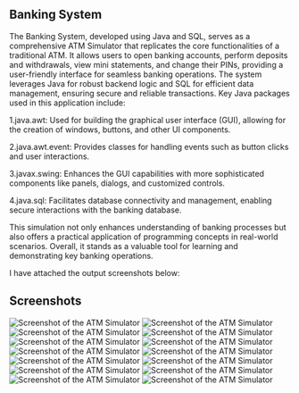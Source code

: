 ## Banking System

The Banking System, developed using Java and SQL, serves as a comprehensive ATM Simulator that replicates the core functionalities of a traditional ATM. It allows users to open banking accounts, perform deposits and withdrawals, view mini statements, and change their PINs, providing a user-friendly interface for seamless banking operations. The system leverages Java for robust backend logic and SQL for efficient data management, ensuring secure and reliable transactions. Key Java packages used in this application include:

1.java.awt: Used for building the graphical user interface (GUI), allowing for the creation of windows, buttons, and other UI components.

2.java.awt.event: Provides classes for handling events such as button clicks and user interactions.

3.javax.swing: Enhances the GUI capabilities with more sophisticated components like panels, dialogs, and customized controls.

4.java.sql: Facilitates database connectivity and management, enabling secure interactions with the banking database.

This simulation not only enhances understanding of banking processes but also offers a practical application of programming concepts in real-world scenarios. Overall, it stands as a valuable tool for learning and demonstrating key banking operations.



I have attached the output screenshots below:

## Screenshots

![Screenshot of the ATM Simulator](img/screenshot1.png)
![Screenshot of the ATM Simulator](img/screenshot2.png)
![Screenshot of the ATM Simulator](img/screenshot3.png)
![Screenshot of the ATM Simulator](img/screenshot4.png)
![Screenshot of the ATM Simulator](img/screenshot5.png)
![Screenshot of the ATM Simulator](img/screenshot6.png)
![Screenshot of the ATM Simulator](img/screenshot7.png)
![Screenshot of the ATM Simulator](img/screenshot8.png)
![Screenshot of the ATM Simulator](img/screenshot9.png)
![Screenshot of the ATM Simulator](img/screenshot10.png)
![Screenshot of the ATM Simulator](img/screenshot11.png)
![Screenshot of the ATM Simulator](img/screenshot12.png)
![Screenshot of the ATM Simulator](img/screenshot13.png)
![Screenshot of the ATM Simulator](img/screenshot14.png)